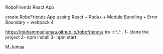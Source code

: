 RoboFriends React App

create RoboFriends App useing React + Redux + Module Bundling + Error Boundary + webpack 4

https://muhammadjumaa.github.io/robofriends/
try it ^_^ .
1- clone the project 
2- npm install 
3- npm start 


M.Jumaa


